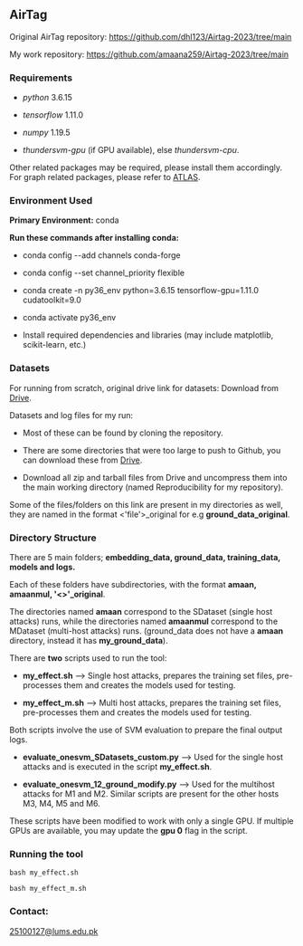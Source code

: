 ## **AirTag**

Original AirTag repository: https://github.com/dhl123/Airtag-2023/tree/main

My work repository: https://github.com/amaana259/Airtag-2023/tree/main

### **Requirements**

- *python* 3.6.15

- *tensorflow* 1.11.0

- *numpy* 1.19.5

- *thundersvm-gpu* (if GPU available), else *thundersvm-cpu*.

Other related packages may be required, please install them accordingly. For graph related packages, please refer to [ATLAS](https://github.com/purseclab/ATLAS).

### **Environment Used**

**Primary Environment:** conda

**Run these commands after installing conda:**
- conda config --add channels conda-forge

- conda config --set channel_priority flexible

- conda create -n py36_env python=3.6.15 tensorflow-gpu=1.11.0 cudatoolkit=9.0

- conda activate py36_env

- Install required dependencies and libraries (may include matplotlib, scikit-learn, etc.)

### **Datasets**

For running from scratch, original drive link for datasets: 
Download from [Drive](https://drive.google.com/drive/folders/1u5VNiYvFZaxLezK7uEsPRrIR5dtdfkHC?usp=sharing).

Datasets and log files for my run:

- Most of these can be found by cloning the repository.

- There are some directories that were too large to push to Github, you can download these from [Drive](https://drive.google.com/drive/folders/1jgoGpm-_scVGyIvhYJLir3uERrHkdh43?usp=sharing).

- Download all zip and tarball files from Drive and uncompress them into the main working directory (named Reproducibility for my repository).

Some of the files/folders on this link are present in my directories as well, they are named in the format <'file'>_original for e.g **ground_data_original**.

### **Directory Structure**

There are 5 main folders; **embedding_data, ground_data, training_data, models and logs.**

Each of these folders have subdirectories, with the format **amaan, amaanmul, '<>'_original**.

The directories named **amaan** correspond to the SDataset (single host attacks) runs, while the directories named **amaanmul** correspond to the MDataset (multi-host attacks) runs. (ground_data does not have a **amaan** directory, instead it has **my_ground_data**).

There are **two** scripts used to run the tool:
- **my_effect.sh** --> Single host attacks, prepares the training set files, pre-processes them and creates the models used for testing.

- **my_effect_m.sh** --> Multi host attacks, prepares the training set files, pre-processes them and creates the models used for testing.

Both scripts involve the use of SVM evaluation to prepare the final output logs.
- **evaluate_onesvm_SDatasets_custom.py** --> Used for the single host attacks and is executed in the script **my_effect.sh**.

- **evaluate_onesvm_12_ground_modify.py** --> Used for the multihost attacks for M1 and M2. Similar scripts are present for the other hosts M3, M4, M5 and M6.

These scripts have been modified to work with only a single GPU. If multiple GPUs are available, you may update the **gpu 0** flag in the script.


### **Running the tool**

```
bash my_effect.sh
```

```
bash my_effect_m.sh
```

### **Contact**:

25100127@lums.edu.pk
